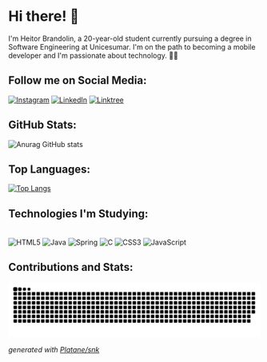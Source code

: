 # Hi there! 👋

I'm Heitor Brandolin, a 20-year-old student currently pursuing a degree in Software Engineering at Unicesumar. I'm on the path to becoming a mobile developer and I'm passionate about technology. 👨‍💻

## Follow me on Social Media:
[![Instagram](https://img.shields.io/badge/Instagram-E4405F?style=for-the-badge&logo=instagram&logoColor=white)](https://www.instagram.com/tor_brandolin/)
[![LinkedIn](https://img.shields.io/badge/LinkedIn-0077B5?style=for-the-badge&logo=linkedin&logoColor=white)](https://www.linkedin.com/in/heitor-brandolin/)
[![Linktree](https://img.shields.io/badge/Linktree-39E09B?style=for-the-badge&logo=linktree&logoColor=white)](https://linktr.ee/Code_tor)

## GitHub Stats:
![Anurag GitHub stats](https://github-readme-stats.vercel.app/api?username=Devhetor&show_icons=true&theme=radical)

## Top Languages:
[![Top Langs](https://github-readme-stats.vercel.app/api/top-langs/?username=devhetor&layout=compact)](https://github.com/devhetor/github-readme-stats)

## Technologies I'm Studying:
<div style="display: inline_block">
    <br/>
    <img align="center" alt="HTML5" src="https://img.shields.io/badge/HTML-239120?style=for-the-badge&logo=html5&logoColor=white"/>
    <img align="center" alt="Java" src="https://img.shields.io/badge/Java-ED8B00?style=for-the-badge&logo=java&logoColor=white"/>
    <img align="center" alt="Spring" src="https://img.shields.io/badge/Spring-6DB33F?style=for-the-badge&logo=spring&logoColor=white"/>
    <img align="center" alt="C" src="https://img.shields.io/badge/C-00599C?style=for-the-badge&logo=c&logoColor=white"/>
    <img align="center" alt="CSS3" src="https://img.shields.io/badge/CSS-239120?&style=for-the-badge&logo=css3&logoColor=white"/>
    <img align="center" alt="JavaScript" src="https://img.shields.io/badge/JavaScript-323330?style=for-the-badge&logo=javascript&logoColor=F7DF1E"/>
</div>

## Contributions and Stats:
<picture>
  <source media="(prefers-color-scheme: dark)" srcset="https://github.com/devhetor/devhetor/blob/3cffe0b56ff711ad2e425691bb7f755d1779a5cd/github-contribution-grid-snake-dark.svg">
  <source media="(prefers-color-scheme: light)" srcset="https://raw.githubusercontent.com/platane/platane/output/github-contribution-grid-snake.svg">
  <img alt="github contribution grid snake animation" src="https://raw.githubusercontent.com/platane/platane/output/github-contribution-grid-snake.svg">
</picture>

_generated with [Platane/snk](https://github.com/Platane/snk)_

